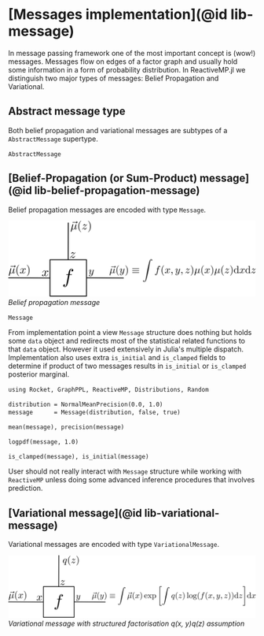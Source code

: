
# [Messages implementation](@id lib-message)

In message passing framework one of the most important concept is (wow!) messages. Messages flow on edges of a factor graph and usually hold some information in a form of probability distribution.
In ReactiveMP.jl we distinguish two major types of messages: Belief Propagation and Variational.  

## Abstract message type

Both belief propagation and variational messages are subtypes of a `AbstractMessage` supertype.

```@docs
AbstractMessage
```

## [Belief-Propagation (or Sum-Product) message](@id lib-belief-propagation-message)

Belief propagation messages are encoded with type `Message`. 

![message](../assets/img/bp-message.svg)
*Belief propagation message*

```@docs
Message
```

From implementation point a view `Message` structure does nothing but holds some `data` object and redirects most of the statistical related functions to that `data` object. However it used extensively in Julia's multiple dispatch. Implementation also uses extra `is_initial` and `is_clamped` fields to determine if product of two messages results in `is_initial` or `is_clamped` posterior marginal.

```@setup bp-message
using Rocket, GraphPPL, ReactiveMP, Distributions, Random
```

```@example bp-message
distribution = NormalMeanPrecision(0.0, 1.0)
message      = Message(distribution, false, true)
```

```@example bp-message
mean(message), precision(message)
```

```@example bp-message
logpdf(message, 1.0)
```

```@example bp-message
is_clamped(message), is_initial(message)
```

User should not really interact with `Message` structure while working with `ReactiveMP` unless doing some advanced inference procedures that involves prediction.

## [Variational message](@id lib-variational-message)

Variational messages are encoded with type `VariationalMessage`.

![message](../assets/img/vmp-message.svg)
*Variational message with structured factorisation q(x, y)q(z) assumption*

